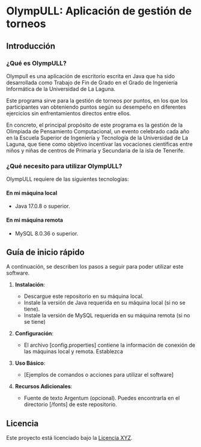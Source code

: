 # OlympULL: Aplicación de gestión de torneos

## Introducción

### ¿Qué es OlympULL?
Olympull es una aplicación de escritorio escrita en Java que ha sido desarrollada como Trabajo de Fin de Grado en el Grado de Ingeniería Informática de la Universidad de La Laguna.

Este programa sirve para la gestión de torneos por puntos, en los que los participantes van obteniendo puntos según su desempeño en diferentes ejercicios sin enfrentamientos directos entre ellos.

En concreto, el principal propósito de este programa es la gestión de la Olimpiada de Pensamiento Computacional, un evento celebrado cada año en la Escuela Superior de Ingeniería y Tecnología de la Universidad de La Laguna, que tiene como objetivo incentivar las vocaciones científicas entre niños y niñas de centros de Primaria y Secundaria de la isla de Tenerife.

### ¿Qué necesito para utilizar OlympULL?
OlympULL requiere de las siguientes tecnologías:
#### En mi máquina local
* Java 17.0.8 o superior.


#### En mi máquina remota
* MySQL 8.0.36 o superior.

## Guía de inicio rápido
A continuación, se describen los pasos a seguir para poder utilizar este software.

1. **Instalación**:
   - Descargue este repositorio en su máquina local.
   - Instale la versión de Java requerida en su máquina local (si no se tiene).
   - Instale la versión de MySQL requerida en su máquina remota (si no se tiene)

2. **Configuración**:
   - El archivo [config.properties] contiene la información de conexión de las máquinas local y remota. Establezca 

3. **Uso Básico**:
   - [Ejemplos de comandos o acciones para utilizar el software]

4. **Recursos Adicionales**:
   - Fuente de texto Argentum (opcional). Puedes encontrarla en el directorio [/fonts] de este repositorio.

## Licencia

Este proyecto está licenciado bajo la [Licencia XYZ](LICENSE.md).
